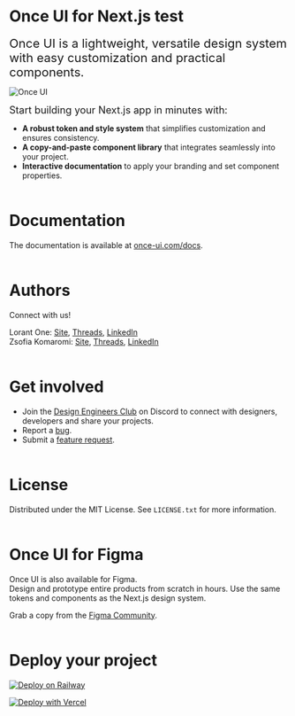 # **Once UI for Next.js test**

<span style="font-size: 22px;">Once UI is a lightweight, versatile design system with easy customization and practical components.
<br>

![Once UI](public/images/cover.png)

<span style="font-size: 18px;">Start building your Next.js app in minutes with:</span> 
* **A robust token and style system** that simplifies customization and ensures consistency. 
* **A copy-and-paste component library** that integrates seamlessly into your project.
* **Interactive documentation** to apply your branding and set component properties.
<br><br>

# **Documentation**
The documentation is available at [once-ui.com/docs](https://once-ui.com/docs).
<br><br>

# **Authors**
Connect with us!

Lorant One: [Site](https://lorant.one), [Threads](https://www.threads.net/@lorant.one), [LinkedIn](https://www.linkedin.com/in/lorant-one/)  
Zsofia Komaromi: [Site](https://zsofia.pro), [Threads](https://www.threads.net/@zsofia_kom), [LinkedIn](https://www.linkedin.com/in/zsofiakomaromi/)
<br><br>

# **Get involved**
- Join the [Design Engineers Club](https://discord.com/invite/5EyAQ4eNdS) on Discord to connect with designers, developers and share your projects.
- Report a [bug](https://github.com/once-ui-system/nextjs-starter/issues/new?labels=bug&template=bug_report.md).
- Submit a [feature request](https://github.com/once-ui-system/nextjs-starter/issues/new?labels=feature%20request&template=feature_request.md).
<br><br>

# **License**

Distributed under the MIT License. See `LICENSE.txt` for more information.
<br><br>

# **Once UI for Figma**

Once UI is also available for Figma.  
Design and prototype entire products from scratch in hours. Use the same tokens and components as the Next.js design system.

Grab a copy from the [Figma Community](https://figma.com/).
<br><br>

# **Deploy your project**

[![Deploy on Railway](https://railway.app/button.svg)](https://railway.app/template/76DR9Q?referralCode=QW2HBC)

[![Deploy with Vercel](https://vercel.com/button)](https://vercel.com/new/clone?repository-url=https%3A%2F%2Fgithub.com%2Fonce-ui-system%2Fnextjs-starter&redirect-url=https%3A%2F%2Fonce-ui.com%2Fdocs%2F)
